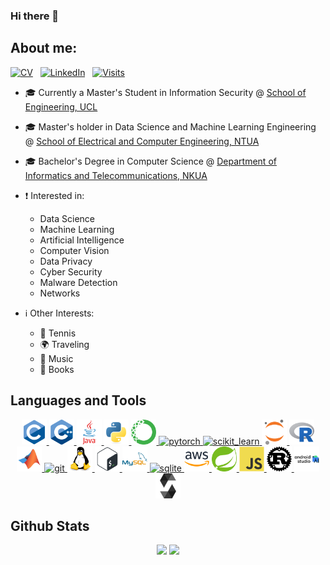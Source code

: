 ### Hi there 👋


## About me:

<div align="left">

[![CV][8_icon]][6]
&nbsp;
[![LinkedIn][4_icon2]][4]
&nbsp;
[![Visits](https://komarev.com/ghpvc/?username=AristiPap&logo=GitHub&label=github%20visits&color=336699&logoColor=white&style=flat-square)](https://github.com/AristiPap/)
<!-- <br> -->


[4_icon2]: https://img.shields.io/badge/LinkedIn-0077B5?style=for-the-badge-m&logo=linkedin&logoColor=black
[8_icon]: https://img.shields.io/badge/Resumé-4285F4?style=for-the-badge-m&logo=google-drive&logoColor=black
<!-- Please don't remove this: Grab your social icons from https://github.com/carlsednaoui/gitsocial -->


[4]: https://www.linkedin.com/in/aristi-papastavrou/
[6]: https://liveuclac-my.sharepoint.com/:b:/g/personal/ucabap6_ucl_ac_uk/EWnDuZrATwhArEYPTcYddHoBInqEjANZwHZKSdDpSRMdng?e=e5FZM8

</div>

<div>

- 🎓 Currently a Master's Student in Information Security @ <a href="https://www.ucl.ac.uk"> School of Engineering, UCL</a>
  
- 🎓 Master's holder in Data Science and Machine Learning Engineering @ <a href="https://www.ece.ntua.gr/en"> School of Electrical and Computer Engineering, NΤUA</a>
  
- 🎓 Bachelor's Degree in Computer Science @ <a href="https://www.di.uoa.gr/en">Department of Informatics and Telecommunications, NKUA</a>
  

</div>

<div>

- ❗ Interested in:
  - Data Science 
  - Machine Learning
  - Artificial Intelligence
  - Computer Vision
  - Data Privacy
  - Cyber Security
  - Malware Detection
  - Networks
  
- ℹ Other Interests: 
  - 🎾 Tennis
  - 🌍 Traveling
  - 🎵 Music  
  - 📖 Books 
  
</div>

## Languages and Tools

<p align="center">
  <a href="https://www.cprogramming.com/" target="_blank">
    <img src="https://raw.githubusercontent.com/devicons/devicon/master/icons/c/c-original.svg" alt="c" width="40" height="40"/>
  </a>
  <a href="https://www.cprogramming.com/" target="_blank">
    <img src="https://raw.githubusercontent.com/devicons/devicon/master/icons/cplusplus/cplusplus-original.svg" alt="cplusplus" width="40" height="40"/>
  </a>
  <a href="https://www.java.com/en/" target="_blank">
    <img src="https://raw.githubusercontent.com/devicons/devicon/master/icons/java/java-original-wordmark.svg " alt="java" width="40" height="40"/>
  </a>
  <a href="https://www.python.org" target="_blank">
    <img src="https://raw.githubusercontent.com/devicons/devicon/master/icons/python/python-original.svg" alt="python" width="40" height="40"/>
  </a>
  <a href="https://www.anaconda.com/" target="_blank">
    <img src="https://raw.githubusercontent.com/devicons/devicon/master/icons/anaconda/anaconda-original.svg" alt="python" width="40" height="40"/>
  </a>
  <a href="https://pytorch.org/" target="_blank">
    <img src="https://www.vectorlogo.zone/logos/pytorch/pytorch-icon.svg" alt="pytorch" width="40" height="40"/>
  </a>
  <a href="https://scikit-learn.org/" target="_blank">
    <img src="https://upload.wikimedia.org/wikipedia/commons/0/05/Scikit_learn_logo_small.svg" alt="scikit_learn" width="40" height="40"/>
  </a>
  <a href="https://jupyter.org/" target="_blank">
    <img src="https://raw.githubusercontent.com/devicons/devicon/master/icons/jupyter/jupyter-original.svg" alt="jupyter" width="40" height="40"/>
  </a>
  <a href="https://www.r-project.org/" target="_blank">
    <img src="https://raw.githubusercontent.com/devicons/devicon/master/icons/r/r-original.svg" alt="r" width="40" height="40"/>
  </a>
  <a href="https://www.mathworks.com/" target="_blank">
    <img src="https://raw.githubusercontent.com/devicons/devicon/master/icons/matlab/matlab-original.svg" alt="matlab" width="40" height="40"/>
  </a>
 <a href="https://git-scm.com/" target="_blank">
    <img src="https://www.vectorlogo.zone/logos/git-scm/git-scm-icon.svg" alt="git" width="40" height="40"/>
  </a>
  <a href="https://www.linux.org/" target="_blank">
    <img src="https://raw.githubusercontent.com/devicons/devicon/master/icons/linux/linux-original.svg" alt="linux" width="40" height="40"/>
  </a>
  <a href="https://www.gnu.org/software/bash/" target="_blank">
    <img src="https://raw.githubusercontent.com/devicons/devicon/master/icons/bash/bash-original.svg" alt="bash" width="40" height="40"/>
  </a>
  <a href="https://www.mysql.com/" target="_blank">
    <img src="https://raw.githubusercontent.com/devicons/devicon/master/icons/mysql/mysql-original-wordmark.svg" alt="mysql" width="40" height="40"/>
  </a>
  <a href="https://www.sqlite.org/" target="_blank">
    <img src="https://www.vectorlogo.zone/logos/sqlite/sqlite-icon.svg" alt="sqlite" width="40" height="40"/>
  </a>
  <a href="https://aws.amazon.com/" target="_blank">
    <img src="https://raw.githubusercontent.com/devicons/devicon/master/icons/amazonwebservices/amazonwebservices-original-wordmark.svg" alt="amazonwebservices" width="40" height="40"/>
  </a>
  <a href="https://spring.io/" target="_blank">
    <img src="https://raw.githubusercontent.com/devicons/devicon/master/icons/spring/spring-original.svg " alt="spring" width="40" height="40"/>
  </a>
  <a href="https://www.javascript.com/" target="_blank">
    <img src="https://raw.githubusercontent.com/devicons/devicon/master/icons/javascript/javascript-original.svg" alt="javascript" width="40" height="40"/>
  </a>
  <a href="https://www.rust-lang.org/" target="_blank">
    <img src="https://raw.githubusercontent.com/devicons/devicon/master/icons/rust/rust-original.svg" alt="javascript" width="40" height="40"/>
  </a>
  <a href="https://developer.android.com/studio/intro" target="_blank">
    <img src="https://raw.githubusercontent.com/devicons/devicon/master/icons/androidstudio/androidstudio-original-wordmark.svg" alt="javascript" width="40" height="40"/>
  </a>
   <a href="https://soliditylang.org/" target="_blank">
    <img src="https://raw.githubusercontent.com/devicons/devicon/master/icons/solidity/solidity-original.svg" alt="javascript" width="40" height="40"/>
  </a>
  
</p>

## Github Stats

<p align="center">
  <img src="https://github-readme-stats.vercel.app/api?username=AristiPap&show_icons=true&count_private=true&hide_border=true" width="50%" />
  <img src="https://github-readme-stats.vercel.app/api/top-langs/?username=AristiPap&hide_border=true&layout=compact" width="50%" />
</p>
